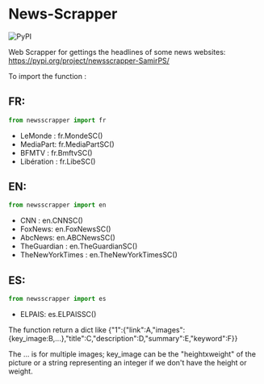 # News-Scrapper

![PyPI](https://img.shields.io/pypi/v/newsscrapper-SamirPS)

Web Scrapper for gettings the headlines of some news websites:
https://pypi.org/project/newsscrapper-SamirPS/

To import the function :
## FR:
```python
from newsscrapper import fr
```
* LeMonde : fr.MondeSC()
* MediaPart: fr.MediaPartSC()
* BFMTV : fr.BmftvSC()
* Libération : fr.LibeSC()


## EN:
```python
from newsscrapper import en
```
* CNN :  en.CNNSC()
* FoxNews: en.FoxNewsSC()
* AbcNews: en.ABCNewsSC()
* TheGuardian : en.TheGuardianSC()
* TheNewYorkTimes : en.TheNewYorkTimesSC()


## ES:
```python
from newsscrapper import es
```
* ELPAIS: es.ELPAISSC()

The function return a dict like {"1":{"link":A,"images":{key_image:B,...},"title":C,"description":D,"summary":E,"keyword":F}}

The ... is for multiple images; key_image can be the "heightxweight" of the picture or a string representing an integer if we don't have the height or weight.
